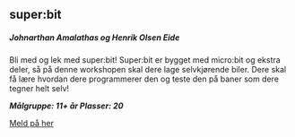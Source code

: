 ## super:bit
##### Johnarthan Amalathas og Henrik Olsen Eide

Bli med og lek med super:bit! Super:bit er bygget med micro:bit og ekstra deler, så på denne workshopen skal dere lage selvkjørende biler. Dere skal få lære hvordan dere programmerer den og teste den på baner som dere tegner helt selv!

***Målgruppe: 11+ år      Plasser: 20***

[Meld på her](https://boosterconf.ticketco.events/no/nb/e/superbit_2022)